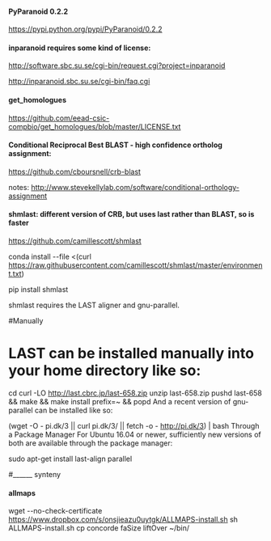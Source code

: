 
#### PyParanoid 0.2.2

https://pypi.python.org/pypi/PyParanoid/0.2.2

#### inparanoid requires some kind of license:
http://software.sbc.su.se/cgi-bin/request.cgi?project=inparanoid

http://inparanoid.sbc.su.se/cgi-bin/faq.cgi

#### get_homologues
https://github.com/eead-csic-compbio/get_homologues/blob/master/LICENSE.txt

#### Conditional Reciprocal Best BLAST - high confidence ortholog assignment:

https://github.com/cboursnell/crb-blast

notes: http://www.stevekellylab.com/software/conditional-orthology-assignment

#### shmlast: different version of CRB, but uses last rather than BLAST, so is faster

https://github.com/camillescott/shmlast

conda install --file <(curl https://raw.githubusercontent.com/camillescott/shmlast/master/environment.txt)

pip install shmlast

shmlast requires the LAST aligner and gnu-parallel.

#Manually
# LAST can be installed manually into your home directory like so:

cd
curl -LO http://last.cbrc.jp/last-658.zip
unzip last-658.zip
pushd last-658 && make && make install prefix=~ && popd
And a recent version of gnu-parallel can be installed like so:

(wget -O - pi.dk/3 || curl pi.dk/3/ || fetch -o - http://pi.dk/3) | bash
Through a Package Manager
For Ubuntu 16.04 or newer, sufficiently new versions of both are available through the package manager:

sudo apt-get install last-align parallel

#______ synteny

#### allmaps

wget --no-check-certificate https://www.dropbox.com/s/onsjieazu0uytgk/ALLMAPS-install.sh 
sh ALLMAPS-install.sh
cp concorde faSize liftOver ~/bin/









